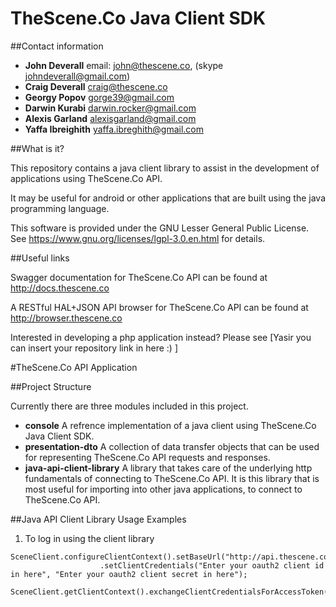 # TheScene.Co Java Client SDK

##Contact information
* **John Deverall** email: john@thescene.co, (skype johndeverall@gmail.com)
* **Craig Deverall** craig@thescene.co
* **Georgy Popov** gorge39@gmail.com
* **Darwin Kurabi** darwin.rocker@gmail.com
* **Alexis Garland** alexisgarland@gmail.com
* **Yaffa Ibreighith** yaffa.ibreghith@gmail.com

##What is it? 

This repository contains a java client library to assist in the development of applications using TheScene.Co API. 

It may be useful for android or other applications that are built using the java programming language. 

This software is provided under the GNU Lesser General Public License. See https://www.gnu.org/licenses/lgpl-3.0.en.html for details.

##Useful links

Swagger documentation for TheScene.Co API can be found at http://docs.thescene.co

A RESTful HAL+JSON API browser for TheScene.Co API can be found at http://browser.thescene.co

Interested in developing a php application instead? Please see [Yasir you can insert your repository link in here :) ]

#TheScene.Co API Application

##Project Structure

Currently there are three modules included in this project.

* **console** A refrence implementation of a java client using TheScene.Co Java Client SDK.
* **presentation-dto** A collection of data transfer objects that can be used for representing TheScene.Co API requests and responses.
* **java-api-client-library** A library that takes care of the underlying http fundamentals of connecting to TheScene.Co API. It is this library that is most useful for importing into other java applications, to connect to TheScene.Co API.

##Java API Client Library Usage Examples

1. To log in using the client library

```
SceneClient.configureClientContext().setBaseUrl("http://api.thescene.co")
					.setClientCredentials("Enter your oauth2 client id in here", "Enter your oauth2 client secret in here");

SceneClient.getClientContext().exchangeClientCredentialsForAccessToken();
```
